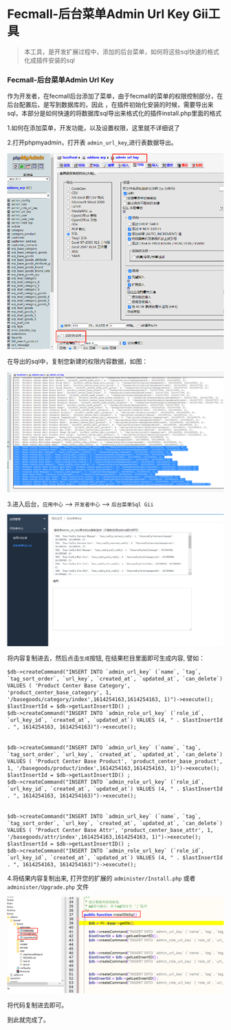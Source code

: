 Fecmall-后台菜单Admin Url Key Gii工具
===============

> 本工具，是开发扩展过程中，添加的后台菜单，如何将这些sql快速的格式化成插件安装的sql


### Fecmall-后台菜单Admin Url Key

作为开发者，在fecmall后台添加了菜单，由于fecmall的菜单的权限控制部分，在后台配置后，是写到数据库的，因此
，在插件初始化安装的时候，需要导出来sql，本部分是如何快速的将数据库sql导出来格式化的插件install.php里面的格式


1.如何在添加菜单，开发功能，以及设置权限，这里就不详细说了

2.打开phpmyadmin，打开表 `admin_url_key`,进行表数据导出。


![](images/addons_1_2.png)



在导出的sql中，复制您新建的权限内容数据，如图：

![](images/addons_1_3.png)

3.进入后台，`应用中心` --> `开发者中心` --> `后台菜单Sql Gii`



![](images/addons_1_4.png)

将内容复制进去，然后点击`生成`按钮, 在结果栏目里面即可生成内容, 譬如：


```
$db->createCommand("INSERT INTO `admin_url_key` (`name`, `tag`, `tag_sort_order`, `url_key`, `created_at`, `updated_at`, `can_delete`) VALUES ( 'Product Center Base Category', 'product_center_base_category', 1, '/basegoods/category/index',1614254163,1614254163, 1)")->execute();
$lastInsertId = $db->getLastInsertID() ;
$db->createCommand("INSERT INTO `admin_role_url_key` (`role_id`, `url_key_id`, `created_at`, `updated_at`) VALUES (4, " . $lastInsertId . ", 1614254163, 1614254163)")->execute();


$db->createCommand("INSERT INTO `admin_url_key` (`name`, `tag`, `tag_sort_order`, `url_key`, `created_at`, `updated_at`, `can_delete`) VALUES ( 'Product Center Base Product', 'product_center_base_product', 1, '/basegoods/product/index',1614254163,1614254163, 1)")->execute();
$lastInsertId = $db->getLastInsertID() ;
$db->createCommand("INSERT INTO `admin_role_url_key` (`role_id`, `url_key_id`, `created_at`, `updated_at`) VALUES (4, " . $lastInsertId . ", 1614254163, 1614254163)")->execute();


$db->createCommand("INSERT INTO `admin_url_key` (`name`, `tag`, `tag_sort_order`, `url_key`, `created_at`, `updated_at`, `can_delete`) VALUES ( 'Product Center Base Attr', 'product_center_base_attr', 1, '/basegoods/attr/index',1614254163,1614254163, 1)")->execute();
$lastInsertId = $db->getLastInsertID() ;
$db->createCommand("INSERT INTO `admin_role_url_key` (`role_id`, `url_key_id`, `created_at`, `updated_at`) VALUES (4, " . $lastInsertId . ", 1614254163, 1614254163)")->execute();

```





4.将结果内容复制出来, 打开您的扩展的 `administer/Install.php` 或者  `administer/Upgrade.php` 文件


![](images/addons_1_5.png)


将代码复制进去即可。


到此就完成了。










